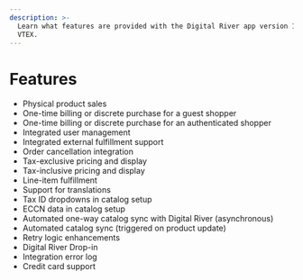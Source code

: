 ```yaml
---
description: >-
  Learn what features are provided with the Digital River app version 1.0.0 for
  VTEX.
---
```


# Features

* Physical product sales
* One-time billing or discrete purchase for a guest shopper
* One-time billing or discrete purchase for an authenticated shopper
* Integrated user management
* Integrated external fulfillment support
* Order cancellation integration
* Tax-exclusive pricing and display
* Tax-inclusive pricing and display
* Line-item fulfillment
* Support for translations
* Tax ID dropdowns in catalog setup
* ECCN data in catalog setup
* Automated one-way catalog sync with Digital River (asynchronous)
* Automated catalog sync (triggered on product update)
* Retry logic enhancements
* Digital River Drop-in
* Integration error log
* Credit card support
